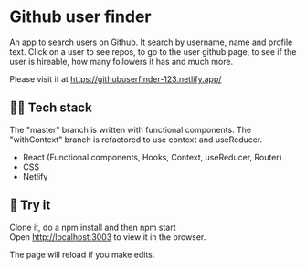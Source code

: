 # Github user finder

An app to search users on Github. It search by username, name and profile text. Click on a user to see repos, to go to the user github page, to see if the user is hireable, how many followers it has and much more.

Please visit it at https://githubuserfinder-123.netlify.app/

## 👨‍💻 Tech stack

The "master" branch is written with functional components. The "withContext" branch is refactored to use context and useReducer.

- React (Functional components, Hooks, Context, useReducer, Router)
- CSS
- Netlify

## 🧪 Try it

Clone it, do a npm install and then npm start
<br />
Open [http://localhost:3003](http://localhost:3003) to view it in the browser.

The page will reload if you make edits.<br />
